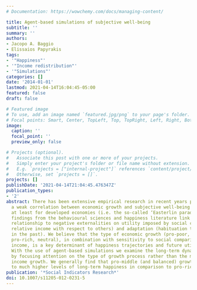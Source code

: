```yaml
---
# Documentation: https://wowchemy.com/docs/managing-content/

title: Agent-based simulations of subjective well-being
subtitle: ''
summary: ''
authors:
- Jacopo A. Baggio
- Elissaios Papyrakis
tags:
- '"Happiness"'
- '"Income redistribution"'
- '"Simulations"'
categories: []
date: '2014-01-01'
lastmod: 2021-04-14T16:04:45-05:00
featured: false
draft: false

# Featured image
# To use, add an image named `featured.jpg/png` to your page's folder.
# Focal points: Smart, Center, TopLeft, Top, TopRight, Left, Right, BottomLeft, Bottom, BottomRight.
image:
  caption: ''
  focal_point: ''
  preview_only: false

# Projects (optional).
#   Associate this post with one or more of your projects.
#   Simply enter your project's folder or file name without extension.
#   E.g. `projects = ["internal-project"]` references `content/project/deep-learning/index.md`.
#   Otherwise, set `projects = []`.
projects: []
publishDate: '2021-04-14T21:04:45.476347Z'
publication_types:
- '2'
abstract: There has been extensive empirical research in recent years pointing to
  a weak correlation between economic growth and subjective well-being (happiness),
  at least for developed economies (i.e. the so-called ‘Easterlin paradox'). Recent
  findings from the behavioural sciences and happiness literature link this paradoxical
  relationship to negative externalities on utility imposed by social comparison (i.e.
  relative income with respect to others) and adaptation (habituation to own income
  in the past). We believe that the type of economic growth (pro-poor, pro-middle,
  pro-rich, neutral), in combination with sensitivity to social comparison and past
  income, is a key determinant of happiness trajectories and future utility levels.
  With the use of agent-based simulations we examine the long-term dynamics of subjective-well-being
  by focusing attention on the type of growth process rather than the mere size of
  income growth. We generally find that pro-middle (and balanced) growth corresponds
  to much higher levels of long-term happiness in comparison to pro-rich growth.
publication: '*Social Indicators Research*'
doi: 10.1007/s11205-012-0231-5
---
```

